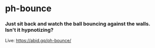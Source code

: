 # ph-bounce
### Just sit back and watch the ball bouncing against the walls. Isn't it hypnotizing?
Live: https://abid.gq/ph-bounce/
